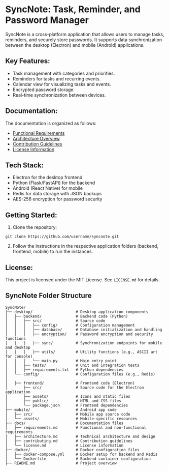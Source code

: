 # SyncNote: Task, Reminder, and Password Manager
SyncNote is a cross-platform application that allows users to manage tasks, reminders, and securely store passwords. It supports data synchronization between the desktop (Electron) and mobile (Android) applications.

## Key Features:
- Task management with categories and priorities.
- Reminders for tasks and recurring events.
- Calendar view for visualizing tasks and events.
- Encrypted password storage.
- Real-time synchronization between devices.

## Documentation:
The documentation is organized as follows:
- [Functional Requirements](./docs/requirements.md)
- [Architecture Overview](./docs/architecture.md)
- [Contribution Guidelines](./docs/contributing.md)
- [License Information](./docs/license.md)

## Tech Stack:
- Electron for the desktop frontend
- Python (Flask/FastAPI) for the backend
- Android (React Native) for mobile
- Redis for data storage with JSON backups
- AES-256 encryption for password security

## Getting Started:
1. Clone the repository:
```
git clone https://github.com/username/syncnote.git
```
2. Follow the instructions in the respective application folders (backend, frontend, mobile) to run the instances.

## License:
This project is licensed under the MIT License. See `LICENSE.md` for details.

## SyncNote Folder Structure

```
SyncNote/
├── desktop/                   # Desktop application components
│   ├── backend/               # Backend code (Python)
│   │   ├── src/               # Source code  
│   │   │   ├── config/        # Configuration management  
│   │   │   ├── database/      # Database initialization and handling  
│   │   │   ├── encryption/    # Password encryption and security functions  
│   │   │   ├── sync/          # Synchronization endpoints for mobile and desktop  
│   │   │   ├── utils/         # Utility functions (e.g., ASCII art for console)  
│   │   │   └── main.py        # Main entry point    
│   │   ├── tests/             # Unit and integration tests  
│   │   ├── requirements.txt   # Python dependencies  
│   └── config/                # Configuration files (e.g., Redis)  
│   
│   ├── frontend/              # Frontend code (Electron)  
│       ├── src/               # Source code for the Electron application  
│       ├── assets/            # Icons and static files  
│       ├── public/            # HTML and CSS files  
│       └── package.json       # Frontend dependencies  
├── mobile/                    # Android app code  
│   ├── src/                   # Mobile app source code  
│   └── assets/                # Mobile-specific resources  
├── docs/                      # Documentation files  
│   ├── requirements.md        # Functional and non-functional requirements  
│   ├── architecture.md        # Technical architecture and design  
│   ├── contributing.md        # Contribution guidelines  
│   └── license.md             # License information  
├── docker/                    # Docker configuration files  
│   ├── docker-compose.yml     # Docker setup for backend and Redis  
│   └── Dockerfile             # Backend container configuration  
├── README.md                  # Project overview  
```


